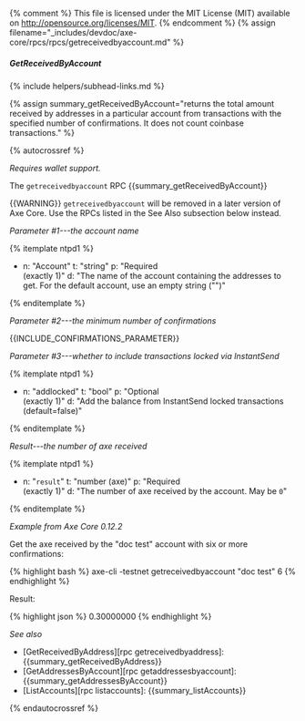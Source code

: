 {% comment %}
This file is licensed under the MIT License (MIT) available on
http://opensource.org/licenses/MIT.
{% endcomment %}
{% assign filename="_includes/devdoc/axe-core/rpcs/rpcs/getreceivedbyaccount.md" %}

##### GetReceivedByAccount
{% include helpers/subhead-links.md %}

{% assign summary_getReceivedByAccount="returns the total amount received by addresses in a particular account from transactions with the specified number of confirmations.  It does not count coinbase transactions." %}

<!-- __ -->

{% autocrossref %}

*Requires wallet support.*

The `getreceivedbyaccount` RPC {{summary_getReceivedByAccount}}

{{WARNING}} `getreceivedbyaccount` will be removed in a later version of Axe
Core.  Use the RPCs listed in the See Also subsection below instead.

*Parameter #1---the account name*

{% itemplate ntpd1 %}
- n: "Account"
  t: "string"
  p: "Required<br>(exactly 1)"
  d: "The name of the account containing the addresses to get.  For the default account, use an empty string (\"\")"

{% enditemplate %}

*Parameter #2---the minimum number of confirmations*

{{INCLUDE_CONFIRMATIONS_PARAMETER}}

*Parameter #3---whether to include transactions locked via InstantSend*

{% itemplate ntpd1 %}
- n: "addlocked"
  t: "bool"
  p: "Optional<br>(exactly 1)"
  d: "Add the balance from InstantSend locked transactions (default=false)"

{% enditemplate %}

*Result---the number of axe received*

{% itemplate ntpd1 %}
- n: "`result`"
  t: "number (axe)"
  p: "Required<br>(exactly 1)"
  d: "The number of axe received by the account.  May be `0`"

{% enditemplate %}

*Example from Axe Core 0.12.2*

Get the axe received by the "doc test" account with six or more
confirmations:

{% highlight bash %}
axe-cli -testnet getreceivedbyaccount "doc test" 6
{% endhighlight %}

Result:

{% highlight json %}
0.30000000
{% endhighlight %}

*See also*

* [GetReceivedByAddress][rpc getreceivedbyaddress]: {{summary_getReceivedByAddress}}
* [GetAddressesByAccount][rpc getaddressesbyaccount]: {{summary_getAddressesByAccount}}
* [ListAccounts][rpc listaccounts]: {{summary_listAccounts}}

{% endautocrossref %}
